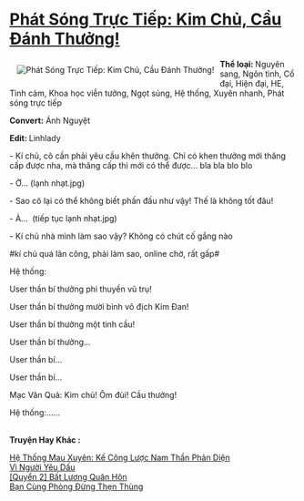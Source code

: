 <a href="https://utruyen.com/truyen/phat-song-truc-tiep-kim-chu-cau-danh-thuong/19270/" title="Phát Sóng Trực Tiếp: Kim Chủ, Cầu Đánh Thưởng!"><h1>Phát Sóng Trực Tiếp: Kim Chủ, Cầu Đánh Thưởng!</h1></a><div style="display:table"><img align="right" style="float: left; padding: 10px;" src="https://utruyen.com/images/story/200x260/phat-song-truc-tiep-kim-chu-cau-danh-thuong.jpg" alt="Phát Sóng Trực Tiếp: Kim Chủ, Cầu Đánh Thưởng!"><b>Thể loại: </b>Nguyên sang, Ngôn tình, Cổ đại, Hiện đại, HE, Tình cảm, Khoa học viễn tưởng, Ngọt sủng, Hệ thống, Xuyên nhanh, Phát sóng trực tiếp<p></p><b>Convert:</b> Ánh Nguyệt<p></p><b>Edit: </b>Linhlady<p></p>- Kí chủ, cô cần phải yêu cầu khên thưởng. Chỉ có khen thưởng mới thăng cấp được nha, mà thăng cấp thì mới có thể được... bla bla blo blo<p></p>- Ờ... (lạnh nhạt.jpg)<p></p>- Sao cô lại có thể không biết phấn đấu như vậy! Thế là không tốt đâu!<p></p>- À...  (tiếp tục lạnh nhạt.jpg)<p></p>- Kí chủ nhà mình làm sao vậy? Không có chút cố gắng nào <p></p>#kí chủ quá lãn công, phải làm sao, online chờ, rất gấp#<p></p>Hệ thống:<p></p>User thần bí thưởng phi thuyền vũ trụ!<p></p>User thần bí thưởng mười bình vô địch Kim Đan!<p></p>User thần bí thưởng một tinh cầu!<p></p>User thần bí thưởng...<p></p>User thần bí...<p></p>User thần bí...<p></p>Mạc Vân Quả: Kim chủ! Ôm đùi! Cầu thưởng!<p></p>Hệ thống:......</div><p><br><b>Truyện Hay Khác :</b></p><a href="https://utruyen.com/truyen/he-thong-mau-xuyen-ke-cong-luoc-nam-than-phan-dien/16154/" alt="Hệ Thống Mau Xuyên: Kế Công Lược Nam Thần Phản Diện">Hệ Thống Mau Xuyên: Kế Công Lược Nam Thần Phản Diện</a><br/><a href="https://github.com/quanluxury/ngontinhhot/tree/master/truyenhay/19241/" alt="Vì Người Yêu Dấu">Vì Người Yêu Dấu</a><br/><a href="https://github.com/quanluxury/ngontinhhot/tree/master/truyenhay/19358/" alt="[Quyển 2] Bất Lương Quân Hôn">[Quyển 2] Bất Lương Quân Hôn</a><br/><a href="https://github.com/quanluxury/ngontinhhot/tree/master/truyenhay/19205/" alt="Bạn Cùng Phòng Đừng Thẹn Thùng">Bạn Cùng Phòng Đừng Thẹn Thùng</a><br/>